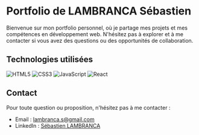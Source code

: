 # Portfolio de LAMBRANCA Sébastien

Bienvenue sur mon portfolio personnel, où je partage mes projets et mes compétences en développement web. N'hésitez pas à explorer et à me contacter si vous avez des questions ou des opportunités de collaboration.

## Technologies utilisées

![HTML5](https://img.shields.io/badge/-HTML5-E34F26?style=for-the-badge&logo=html5&logoColor=white)
![CSS3](https://img.shields.io/badge/-CSS3-1572B6?style=for-the-badge&logo=css3&logoColor=white)
![JavaScript](https://img.shields.io/badge/-JavaScript-F7DF1E?style=for-the-badge&logo=javascript&logoColor=black)
![React](https://img.shields.io/badge/-React-61DAFB?style=for-the-badge&logo=react&logoColor=white)

## Contact
Pour toute question ou proposition, n'hésitez pas à me contacter :
- Email : lambranca.s@gmail.com
- LinkedIn : [Sébastien LAMBRANCA](https://www.linkedin.com/in/s%C3%A9bastien-lambranca-46ab7025a/)

